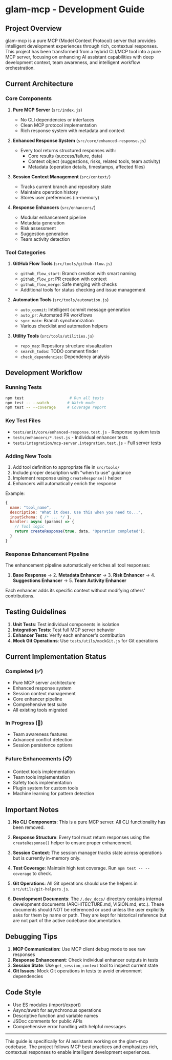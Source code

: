 # glam-mcp - Development Guide

## Project Overview

glam-mcp is a pure MCP (Model Context Protocol) server that provides intelligent development experiences through rich, contextual responses. This project has been transformed from a hybrid CLI/MCP tool into a pure MCP server, focusing on enhancing AI assistant capabilities with deep development context, team awareness, and intelligent workflow orchestration.

## Current Architecture

### Core Components

1. **Pure MCP Server** (`src/index.js`)
   - No CLI dependencies or interfaces
   - Clean MCP protocol implementation
   - Rich response system with metadata and context

2. **Enhanced Response System** (`src/core/enhanced-response.js`)
   - Every tool returns structured responses with:
     - Core results (success/failure, data)
     - Context object (suggestions, risks, related tools, team activity)
     - Metadata (operation details, timestamps, affected files)

3. **Session Context Management** (`src/context/`)
   - Tracks current branch and repository state
   - Maintains operation history
   - Stores user preferences (in-memory)

4. **Response Enhancers** (`src/enhancers/`)
   - Modular enhancement pipeline
   - Metadata generation
   - Risk assessment
   - Suggestion generation
   - Team activity detection

### Tool Categories

1. **GitHub Flow Tools** (`src/tools/github-flow.js`)
   - `github_flow_start`: Branch creation with smart naming
   - `github_flow_pr`: PR creation with context
   - `github_flow_merge`: Safe merging with checks
   - Additional tools for status checking and issue management

2. **Automation Tools** (`src/tools/automation.js`)
   - `auto_commit`: Intelligent commit message generation
   - `auto_pr`: Automated PR workflows
   - `sync_main`: Branch synchronization
   - Various checklist and automation helpers

3. **Utility Tools** (`src/tools/utilities.js`)
   - `repo_map`: Repository structure visualization
   - `search_todos`: TODO comment finder
   - `check_dependencies`: Dependency analysis

## Development Workflow

### Running Tests
```bash
npm test                    # Run all tests
npm test -- --watch        # Watch mode
npm test -- --coverage     # Coverage report
```

### Key Test Files
- `tests/unit/core/enhanced-response.test.js` - Response system tests
- `tests/enhancers/*.test.js` - Individual enhancer tests
- `tests/integration/mcp-server.integration.test.js` - Full server tests

### Adding New Tools

1. Add tool definition to appropriate file in `src/tools/`
2. Include proper description with "when to use" guidance
3. Implement response using `createResponse()` helper
4. Enhancers will automatically enrich the response

Example:
```javascript
{
  name: "tool_name",
  description: "What it does. Use this when you need to...",
  inputSchema: { /* ... */ },
  handler: async (params) => {
    // Tool logic
    return createResponse(true, data, "Operation completed");
  }
}
```

### Response Enhancement Pipeline

The enhancement pipeline automatically enriches all tool responses:

1. **Base Response** → 2. **Metadata Enhancer** → 3. **Risk Enhancer** → 4. **Suggestions Enhancer** → 5. **Team Activity Enhancer**

Each enhancer adds its specific context without modifying others' contributions.

## Testing Guidelines

1. **Unit Tests**: Test individual components in isolation
2. **Integration Tests**: Test full MCP server behavior
3. **Enhancer Tests**: Verify each enhancer's contribution
4. **Mock Git Operations**: Use `tests/utils/mockGit.js` for Git operations

## Current Implementation Status

### Completed (✅)
- Pure MCP server architecture
- Enhanced response system
- Session context management
- Core enhancer pipeline
- Comprehensive test suite
- All existing tools migrated

### In Progress (🚧)
- Team awareness features
- Advanced conflict detection
- Session persistence options

### Future Enhancements (📋)
- Context tools implementation
- Team tools implementation
- Safety tools implementation
- Plugin system for custom tools
- Machine learning for pattern detection

## Important Notes

1. **No CLI Components**: This is a pure MCP server. All CLI functionality has been removed.

2. **Response Structure**: Every tool must return responses using the `createResponse()` helper to ensure proper enhancement.

3. **Session Context**: The session manager tracks state across operations but is currently in-memory only.

4. **Test Coverage**: Maintain high test coverage. Run `npm test -- --coverage` to check.

5. **Git Operations**: All Git operations should use the helpers in `src/utils/git-helpers.js`.

6. **Development Documents**: The `/.dev_docs/` directory contains internal development documents (ARCHITECTURE.md, VISION.md, etc.). These documents should NOT be referenced or used unless the user explicitly asks for them by name or path. They are kept for historical reference but are not part of the active codebase documentation.

## Debugging Tips

1. **MCP Communication**: Use MCP client debug mode to see raw responses
2. **Response Enhancement**: Check individual enhancer outputs in tests
3. **Session State**: Use `get_session_context` tool to inspect current state
4. **Git Issues**: Mock Git operations in tests to avoid environment dependencies

## Code Style

- Use ES modules (import/export)
- Async/await for asynchronous operations
- Descriptive function and variable names
- JSDoc comments for public APIs
- Comprehensive error handling with helpful messages

---

This guide is specifically for AI assistants working on the glam-mcp codebase. The project follows MCP best practices and emphasizes rich, contextual responses to enable intelligent development experiences.